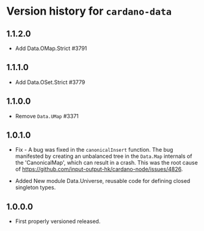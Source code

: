 # Version history for `cardano-data`

## 1.1.2.0

- Add Data.OMap.Strict #3791

## 1.1.1.0

- Add Data.OSet.Strict #3779

## 1.1.0.0

- Remove `Data.UMap` #3371

## 1.0.1.0

* Fix - A bug was fixed in the `canonicalInsert` function.
  The bug manifested by creating an unbalanced tree in the `Data.Map` internals of the
  'CanonicalMap', which can result in a crash.
  This was the root cause of https://github.com/input-output-hk/cardano-node/issues/4826.

* Added New module Data.Universe, reusable code for defining closed singleton types.

## 1.0.0.0

* First properly versioned released.
